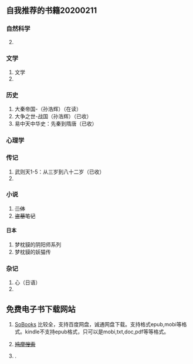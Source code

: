 ## 自我推荐的书籍20200211

### 自然科学

2. 

### 文学

1. 文学
2. 

### 历史

1. 大秦帝国-（孙浩辉）（在读）
2. 大争之世-战国（孙浩辉）（已收）
3. 易中天中华史：先秦到隋唐（已收）

### 心理学

### 传记

1. 武则天1-5：从三岁到八十二岁（已收）
2. 

### 小说

1. ~~三体~~
2. ~~盗墓笔记~~
#### 日本
1. 梦枕貘的阴阳师系列
2. 梦枕貘的妖猫传

### 杂记

1. 心（日语）
2. 



## 免费电子书下载网站

1. [SoBooks](https://sobooks.cc/)
   比较全，支持百度网盘，诚通网盘下载。支持格式epub,mobi等格式。kindle不支持epub格式，只可以是mobi,txt,doc,pdf等等格式。
2. ~~[鸠摩搜索](https://www.jiumodiary.com/)~~

3. . 

